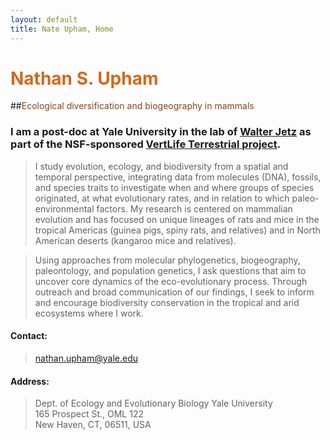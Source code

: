 ```yaml
---
layout: default
title: Nate Upham, Home
---
```

# <span style="color:Chocolate;">Nathan S. Upham</span>

##<span style="color:SaddleBrown;">Ecological diversification and biogeography in mammals</span>

### I am a post-doc at Yale University in the lab of [Walter Jetz](http://jetzlab.yale.edu/) as part of the NSF-sponsored [VertLife Terrestrial project](http://vertlife.org/).

> I study evolution, ecology, and biodiversity from a spatial and temporal perspective, integrating data from molecules (DNA), fossils, and species traits to investigate when and where groups of species originated, at what evolutionary rates, and in relation to which paleo-environmental factors.  My research is centered on mammalian evolution and has focused on unique lineages of rats and mice in the tropical Americas (guinea pigs, spiny rats, and relatives) and in North American deserts (kangaroo mice and relatives).  

>Using approaches from molecular phylogenetics, biogeography, paleontology, and population genetics, I ask questions that aim to uncover core dynamics of the eco-evolutionary process.  Through outreach and broad communication of our findings, I seek to inform and encourage biodiversity conservation in the tropical and arid ecosystems where I work.

#### Contact: 
>nathan.upham@yale.edu
#### Address:
>Dept. of Ecology and Evolutionary Biology
>Yale University					
>165 Prospect St., OML 122		
>New Haven, CT, 06511, USA		

